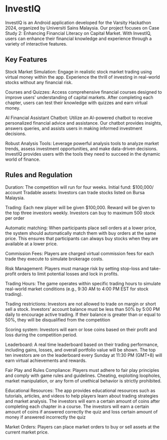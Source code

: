 ﻿# InvestIQ

 InvestIQ is an Android application developed for the Varsity Hackathon 2024, organized by Universiti Sains Malaysia. Our project focuses on Case Study 2: Enhancing Financial Literacy on Capital Market. With InvestIQ, users can enhance their financial knowledge and experience through a variety of interactive features.

## Key Features
Stock Market Simulation: Engage in realistic stock market trading using virtual money within the app. Experience the thrill of investing in real-world stocks without any financial risk.

Courses and Quizzes: Access comprehensive financial courses designed to improve users' understanding of capital markets. After completing each chapter, users can test their knowledge with quizzes and earn virtual money.

AI Financial Assistant Chatbot: Utilize an AI-powered chatbot to receive personalized financial advice and assistance. Our chatbot provides insights, answers queries, and assists users in making informed investment decisions.

Robust Analysis Tools: Leverage powerful analysis tools to analyze market trends, assess investment opportunities, and make data-driven decisions. InvestIQ provides users with the tools they need to succeed in the dynamic world of finance.

## Rules and Regulation
Duration: The competition will run for four weeks.
Initial fund: $100,000/ account
Tradable assets: Investors can trade stocks listed on Bursa Malaysia.

Trading:
Each new player will be given $100,000.
Reward will be given to the top three investors weekly.
Investors can buy to maximum 500 stock per order

Automatic matching: When participants place sell orders at a lower price, the system should automatically match them with buy orders at the same price. This ensures that participants can always buy stocks when they are available at a lower price.

Commission Fees: Players are charged virtual commission fees for each trade they execute to simulate brokerage costs.

Risk Management: Players must manage risk by setting stop-loss and take-profit orders to limit potential losses and lock in profits.

Trading Hours: The game operates within specific trading hours to simulate real-world market conditions (e.g., 9:30 AM to 4:00 PM EST for stock trading).

Trading restrictions:
 Investors are not allowed to trade on margin or short sell a stock.
 Investors’ account balance must be less than 50% by 5:00 PM daily to encourage active trading. If their balance is greater than or equal to 50%, they will be disqualified from the competition

Scoring system:
Investors will earn or lose coins based on their profit and loss during the competition period.

Leaderboard: 
A real time leaderboard based on their trading performance, including gains, losses, and overall portfolio value will be shown.
The top ten investors are on the leaderboard every Sunday at 11:30 PM (GMT+8) will earn virtual achievements and rewards.

Fair Play and Rules Compliance:
Players must adhere to fair play principles and comply with game rules and guidelines.
Cheating, exploiting loopholes, market manipulation, or any form of unethical behavior is strictly prohibited.

Educational Resources: 
The app provides educational resources such as tutorials, articles, and videos to help players learn about trading strategies and market analysis.
The investors will earn a certain amount of coins after completing each chapter in a course.
The investors will earn a certain amount of coins if answered correctly the quiz and loss certain amount of money if answered incorrectly the quiz

Market Orders: 
Players can place market orders to buy or sell assets at the current market price.

